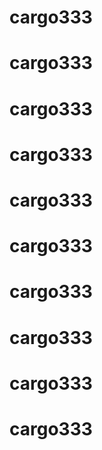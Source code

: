 # cargo333
# cargo333
# cargo333
# cargo333
# cargo333
# cargo333
# cargo333
# cargo333
# cargo333
# cargo333
